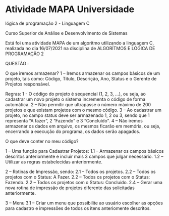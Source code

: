 # Atividade MAPA Universidade
 lógica de programação 2 - Linguagem C

Curso Superior de Análise e Desenvolvimento de Sistemas

Está foi uma atividade MAPA de um algoritmo utilizando a linguagem C, realizada no dia 16/07/2021 na disciplina de ALGORÍTMOS E LÓGICA DE PROGRAMAÇÃO 2

QUESTÃO :

O que iremos armazenar?
1 – Iremos armazenar os campos básicos de um projeto, tais como: Código, Titulo, Descrição, Ano, Status e o Gerente de Projetos responsável.
 
Regras:
1 - O código do projeto é sequencial (1, 2, 3, ...), ou seja, ao cadastrar um novo projeto o sistema incrementa o código de forma automática.
2 – Não permitir que ultrapasse o número máximo de 200 projetos e que existam projetos com o mesmo código.
3 – Ao cadastrar um projeto, no campo status deve ser armazenado 1, 2 ou 3, sendo que 1 representa “A fazer”, 2 “Fazendo” e 3 “Concluído".
4 – Não iremos armazenar os dados em arquivo, os mesmos ficarão em memória, ou seja, encerrando a execução do programa, os dados serão apagados.
 
O que deve conter no meu código?
 
1 – Uma função para Cadastrar Projetos:
1.1 – Armazenar os campos básicos descritos anteriormente e incluir mais 3 campos que julgar necessário.
1.2 – Utilizar as regras estabelecidas anteriormente.
 
2 – Rotinas de Impressão, sendo:
2.1 – Todos os projetos.
2.2  – Todos os projetos com o Status: A Fazer.
2.2  – Todos os projetos com o Status: Fazendo.
2.2  – Todos os projetos com o Status: Concluído.
2.4 – Gerar uma nova rotina de impressão de projetos diferente das solicitadas anteriormente.
 
3 – Menu
3.1 – Criar um menu que possibilite ao usuário escolher as opções para cadastro e impressões de todos os itens anteriomente descritos.